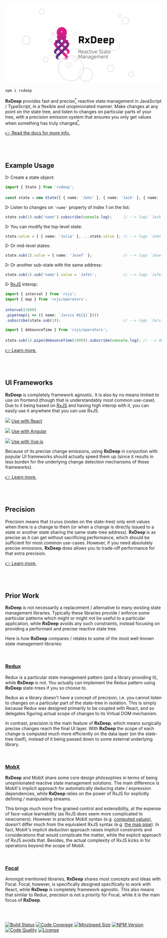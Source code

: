 ![banner](/rxdeep-banner.png)

```bash
npm i rxdeep
```

**RxDeep** provides fast and precise[<sup>*</sup>](#precision) reactive state management in JavaScript / TypeScript, in a flexible and unopinionated manner. Make changes at any point on the state tree, and listen to changes on particular parts of your tree, with a precision emission system that ensures you only get values when something has truly changed[<sup>*</sup>](#precision).

[👉 Read the docs for more info.](https://loreanvictor.github.io/rxdeep/)

<br><br>

## Example Usage

▷ Create a state object:

```ts
import { State } from 'rxdeep';

const state = new State([ { name: 'John' }, { name: 'Jack' }, { name: 'Jill' } ]);
```

▷ Listen to changes on `'name'` property of index 1 on the list:
```ts
state.sub(1).sub('name').subscribe(console.log);     // --> logs `Jack`
```

▷ You can modify the top-level state:
```ts
state.value = [ { name: 'Julia' }, ...state.value ]; // --> logs `John`, since `John` is index 1 now
```

▷ Or mid-level states:
```ts
state.sub(1).value = { name: 'Josef' };              // --> logs `Josef`
```

▷ Or another sub-state with the same address:
```ts
state.sub(1).sub('name').value = 'Jafet';            // --> logs `Jafet`
```

▷ [RxJS](https://rxjs.dev) interop:
```ts
import { interval } from 'rxjs';
import { map } from 'rxjs/operators';

interval(1000)
.pipe(map(i => ({ name: `Jarvis #${i}`})))
.subscribe(state.sub(1));                            // --> logs `Jarvis #0`, `Jarvis #1`, `Jarvis #2`, ...
```
```ts
import { debounceTime } from 'rxjs/operators';

state.sub(1).pipe(debounceTime(1000)).subscribe(console.log); // --> debounces changes for 1 second
```

[👉 Learn more.](https://loreanvictor.github.io/rxdeep/#quick-tour)

<br><br>

## UI Frameworks

**RxDeep** is completely framework agnostic. It is also by no means limited to use on frontend (though that is understandably most common use-case).
Due to it being based on [RxJS](https://rxjs.dev) and having high interop with it, you can easily use it anywhere that you can use RxJS.

<img src="https://reactjs.org/favicon.ico" width="16"/> [Use with React](https://loreanvictor.github.io/rxdeep/#react)

<img src="https://angular.io/assets/images/favicons/favicon.ico" width="16"/> [Use with Angular](https://loreanvictor.github.io/rxdeep/#angular)

<img src="https://vuejs.org/images/logo.png" width="16"/> [Use with Vue.js](https://loreanvictor.github.io/rxdeep/#vuejs)

Because of its precise change emissions, using **RxDeep** in conjuction with popular UI frameworks should actually speed them up (since
it results in less burden for the underlying change detection mechanisms of these frameworks).

[👉 Learn more.](https://loreanvictor.github.io/rxdeep/#ui-frameworks)

<br><br>

## Precision

Precision means that `State`s (nodes on the state-tree) only emit values when there is a change to them (or when a change is directly issued
to a state or another state sharing the same state-tree address). **RxDeep** is as precise as it can get without sacrificing performance,
which should be sufficient for most common use-cases. However, if you need absolutely precise emissions,
**RxDeep** does allows you to trade-off performance for that extra precision.

[👉 Learn more.](https://loreanvictor.github.io/rxdeep/docs/state#trace-less-changes)

<br><br>

## Prior Work

**RxDeep** is not necessarily a replacement / alternative to many existing state management libraries. Typically these libraries provide / enforce some particular patterns which might or might not be useful to a particular application, while **RxDeep** avoids
any such constraints, instead focusing on providing a performant and precise reactive state tree.

Here is how **RxDeep** compares / relates to some of the most well-known state management libraries:

<br>

### [Redux](https://redux.js.org/)

Redux is a particular state management pattern (and a library providing it), while **RxDeep** is not. You actually can implement
the Redux pattern using **RxDeep** state-trees if you so choose to.

Redux as a library doesn't have a concept of precision, i.e. you cannot listen to changes on a particular part of the state-tree in isolation.
This is simply because Redux was designed primarily to be coupled with React, and so delegates figuring actual scope of changes to its Virtual DOM
mechanism.

In contrast, precision is the main feature of **RxDeep**, which means surgically precise changes reach the final UI layer.
With **RxDeep** the scope of each change is computed much more efficiently on the data layer (on the state-tree itself),
instead of it being passed down to some external underlying library.

<br>

### [MobX](https://mobx.js.org/README.html)

**RxDeep** and MobX share some core design philosophies in terms of being unopinionated reactive state management solutions. The main difference
is MobX's implicit approach for automatically deducing state / expression dependencies, while **RxDeep** relies on the power of RxJS for explicitly
defining / manipulating streams.

This brings much more fine grained control and extensibility, at the expense of face-value learnability (as RxJS does seem more complicated to newcomers). 
However in practice MobX syntax (e.g. [computed values](https://mobx.js.org/README.html#computed-values)),
doesn't differ much from the equivalent RxJS syntax (e.g. [the map pipe](https://www.learnrxjs.io/learn-rxjs/operators/transformation/map)). In fact,
MobX's implicit deduction approach raises implicit constraints and considerations that would complicate the matter, while the explicit approach of
RxJS avoids that. Besides, the actual complexity of RxJS kicks in for operations beyond the scope of MobX.

<br>

### [Focal](https://github.com/grammarly/focal)

Amongst mentioned libraries, **RxDeep** shares most concepts and ideas with Focal. Focal, however, is specifically designed specifically to work with
React, while **RxDeep** is completely framework agnostic. This also means that similar to Redux, precision is not a priority for Focal, while it is
the main focus of **RxDeep**.

<br><br>

[![Build Status](https://badgen.net/travis/loreanvictor/rxdeep?label=build&cache=300&icon=travis)](https://travis-ci.org/loreanvictor/rxdeep)
[![Code Coverage](https://badgen.net/codecov/c/github/loreanvictor/rxdeep?cache=300&icon=codecov)](https://codecov.io/gh/loreanvictor/rxdeep)
[![Minzipped Size](https://badgen.net/bundlephobia/minzip/rxdeep@latest?icon=jsdelivr&color=purple)](https://bundlephobia.com/result?p=rxdeep@latest)
[![NPM Version](https://badgen.net/npm/v/rxdeep?cache=300&icon=npm)](https://www.npmjs.com/package/rxdeep)
[![Code Quality](https://badgen.net/codacy/grade/423972f1e78b453e8e69581ba4abc058?cache=300&icon=codacy)](https://www.codacy.com/manual/loreanvictor/rxdeep)
[![License](https://badgen.net/github/license/loreanvictor/rxdeep?icon=github)](LICENSE)
